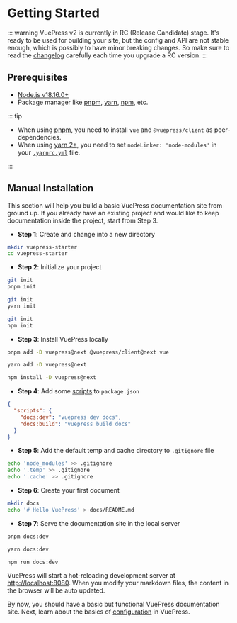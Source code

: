 # Getting Started

::: warning
VuePress v2 is currently in RC (Release Candidate) stage. It's ready to be used for building your site, but the config and API are not stable enough, which is possibly to have minor breaking changes. So make sure to read the [changelog](https://github.com/vuepress/vuepress-next/blob/main/CHANGELOG.md) carefully each time you upgrade a RC version.
:::

## Prerequisites

- [Node.js v18.16.0+](https://nodejs.org/)
- Package manager like [pnpm](https://pnpm.io), [yarn](https://classic.yarnpkg.com/en/), [npm](https://www.npmjs.com), etc.

::: tip

- When using [pnpm](https://pnpm.io/), you need to install `vue` and `@vuepress/client` as peer-dependencies.
- When using [yarn 2+](https://yarnpkg.com/), you need to set `nodeLinker: 'node-modules'` in your [`.yarnrc.yml`](https://yarnpkg.com/configuration/yarnrc#nodeLinker) file.

:::

## Manual Installation

This section will help you build a basic VuePress documentation site from ground up. If you already have an existing project and would like to keep documentation inside the project, start from Step 3.

- **Step 1**: Create and change into a new directory

```bash
mkdir vuepress-starter
cd vuepress-starter
```

- **Step 2**: Initialize your project

<CodeGroup>
  <CodeGroupItem title="PNPM" active>

```bash
git init
pnpm init
```

  </CodeGroupItem>

  <CodeGroupItem title="YARN">

```bash
git init
yarn init
```

  </CodeGroupItem>

  <CodeGroupItem title="NPM">

```bash
git init
npm init
```

  </CodeGroupItem>
</CodeGroup>

- **Step 3**: Install VuePress locally

<CodeGroup>
  <CodeGroupItem title="PNPM" active>

```bash
pnpm add -D vuepress@next @vuepress/client@next vue
```

  </CodeGroupItem>

  <CodeGroupItem title="YARN">

```bash
yarn add -D vuepress@next
```

  </CodeGroupItem>

  <CodeGroupItem title="NPM">

```bash
npm install -D vuepress@next
```

  </CodeGroupItem>
</CodeGroup>

- **Step 4**: Add some [scripts](https://classic.yarnpkg.com/en/docs/package-json#toc-scripts) to `package.json`

```json
{
  "scripts": {
    "docs:dev": "vuepress dev docs",
    "docs:build": "vuepress build docs"
  }
}
```

- **Step 5**: Add the default temp and cache directory to `.gitignore` file

```bash
echo 'node_modules' >> .gitignore
echo '.temp' >> .gitignore
echo '.cache' >> .gitignore
```

- **Step 6**: Create your first document

```bash
mkdir docs
echo '# Hello VuePress' > docs/README.md
```

- **Step 7**: Serve the documentation site in the local server

<CodeGroup>
  <CodeGroupItem title="PNPM" active>

```bash
pnpm docs:dev
```

  </CodeGroupItem>

  <CodeGroupItem title="YARN">

```bash
yarn docs:dev
```

  </CodeGroupItem>

  <CodeGroupItem title="NPM">

```bash
npm run docs:dev
```

  </CodeGroupItem>
</CodeGroup>

VuePress will start a hot-reloading development server at [http://localhost:8080](http://localhost:8080). When you modify your markdown files, the content in the browser will be auto updated.

By now, you should have a basic but functional VuePress documentation site. Next, learn about the basics of [configuration](./configuration.md) in VuePress.
